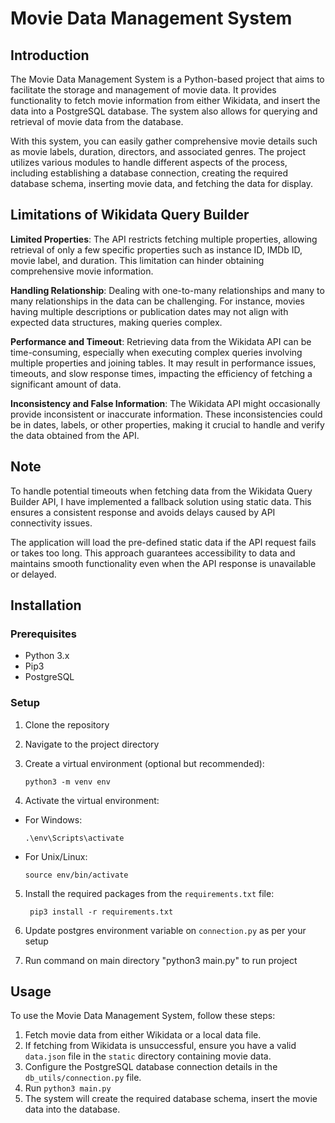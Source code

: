 # Movie Data Management System

## Introduction

The Movie Data Management System is a Python-based project that aims to facilitate the storage and management of movie data. It provides functionality to fetch movie information from either Wikidata, and insert the data into a PostgreSQL database. The system also allows for querying and retrieval of movie data from the database.

With this system, you can easily gather comprehensive movie details such as movie labels, duration, directors, and associated genres. The project utilizes various modules to handle different aspects of the process, including establishing a database connection, creating the required database schema, inserting movie data, and fetching the data for display.

## Limitations of Wikidata Query Builder

**Limited Properties**: The API restricts fetching multiple properties, allowing retrieval of only a few specific properties such as instance ID, IMDb ID, movie label, and duration. This limitation can hinder obtaining comprehensive movie information.

**Handling Relationship**: Dealing with one-to-many relationships and many to many relationships in the data can be challenging. For instance, movies having multiple descriptions or publication dates may not align with expected data structures, making queries complex.

**Performance and Timeout**: Retrieving data from the Wikidata API can be time-consuming, especially when executing complex queries involving multiple properties and joining tables. It may result in performance issues, timeouts, and slow response times, impacting the efficiency of fetching a significant amount of data.

**Inconsistency and False Information**: The Wikidata API might occasionally provide inconsistent or inaccurate information. These inconsistencies could be in dates, labels, or other properties, making it crucial to handle and verify the data obtained from the API.

## Note
To handle potential timeouts when fetching data from the Wikidata Query Builder API, I have implemented a fallback solution using static data. This ensures a consistent response and avoids delays caused by API connectivity issues. 

The application will load the pre-defined static data if the API request fails or takes too long. This approach guarantees accessibility to data and maintains smooth functionality even when the API response is unavailable or delayed.

## Installation

### Prerequisites
- Python 3.x
- Pip3
- PostgreSQL

### Setup

1. Clone the repository

2. Navigate to the project directory

3. Create a virtual environment (optional but recommended):
  
    ```
    python3 -m venv env
    ```

4. Activate the virtual environment:
- For Windows:
  ```
  .\env\Scripts\activate
  ```
- For Unix/Linux:
  ```
  source env/bin/activate
  ```

5. Install the required packages from the `requirements.txt` file:
    ```
     pip3 install -r requirements.txt
   ```

6. Update postgres environment variable on `connection.py` as per your setup
4. Run command on main directory "python3 main.py" to run project


## Usage

To use the Movie Data Management System, follow these steps:

1. Fetch movie data from either Wikidata or a local data file.
2. If fetching from Wikidata is unsuccessful, ensure you have a valid `data.json` file in the `static` directory containing movie data.
3. Configure the PostgreSQL database connection details in the `db_utils/connection.py` file.
4. Run `python3 main.py`
5. The system will create the required database schema, insert the movie data into the database.

